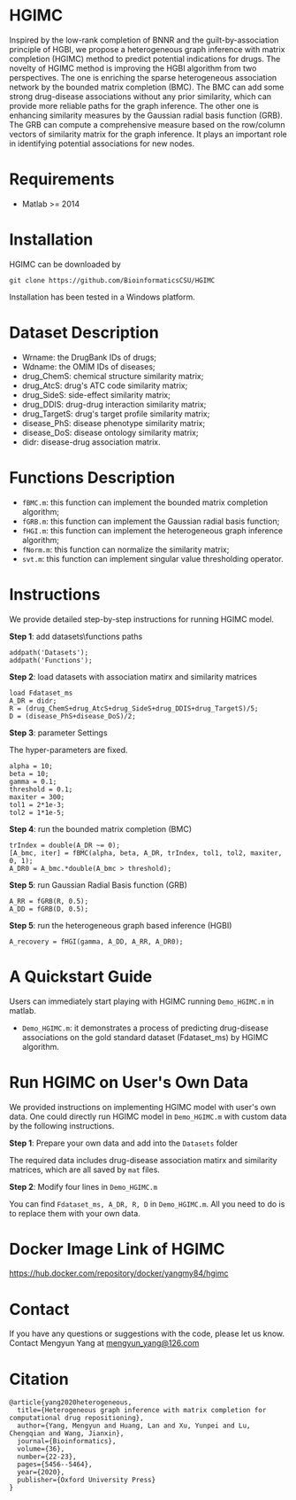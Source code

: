 # HGIMC
Inspired by the low-rank completion of BNNR and the guilt-by-association principle of HGBI, we propose a heterogeneous graph inference with matrix completion (HGIMC) method to predict potential indications for drugs. The novelty of HGIMC method is improving the HGBI algorithm from two perspectives. The one is enriching the sparse heterogeneous association network by the bounded matrix completion (BMC). The BMC can add some strong drug-disease associations without any prior similarity, which can provide more reliable paths for the graph inference. The other one is enhancing similarity measures by the Gaussian radial basis function (GRB). The GRB can compute a comprehensive measure based on the row/column vectors of similarity matrix for the graph inference. It plays an important role in identifying potential associations for new nodes.

# Requirements
* Matlab >= 2014

# Installation
HGIMC can be downloaded by
```
git clone https://github.com/BioinformaticsCSU/HGIMC
```
Installation has been tested in a Windows platform.

# Dataset Description
* Wrname: the DrugBank IDs of drugs;
* Wdname: the OMIM IDs of diseases;
* drug_ChemS: chemical structure similarity matrix;
* drug_AtcS: drug's ATC code similarity matrix;
* drug_SideS: side-effect similarity matrix;
* drug_DDIS: drug-drug interaction similarity matrix;
* drug_TargetS: drug's target profile similarity matrix;
* disease_PhS: disease phenotype similarity matrix;
* disease_DoS: disease ontology similarity matrix;
* didr: disease-drug association matrix.

# Functions Description
* ```fBMC.m```: this function can implement the bounded matrix completion algorithm;
* ```fGRB.m```: this function can implement the Gaussian radial basis function;
* ```fHGI.m```: this function can implement the heterogeneous graph inference algorithm;
* ```fNorm.m```: this function can normalize the similarity matrix;
* ```svt.m```: this function can implement singular value thresholding operator.

# Instructions
We provide detailed step-by-step instructions for running HGIMC model.

**Step 1**: add datasets\functions paths
```
addpath('Datasets');
addpath('Functions');
```
**Step 2**: load datasets with association matirx and similarity matrices
```
load Fdataset_ms
A_DR = didr;
R = (drug_ChemS+drug_AtcS+drug_SideS+drug_DDIS+drug_TargetS)/5;
D = (disease_PhS+disease_DoS)/2;
```
**Step 3**: parameter Settings

The hyper-parameters are fixed.
```
alpha = 10; 
beta = 10; 
gamma = 0.1; 
threshold = 0.1;
maxiter = 300; 
tol1 = 2*1e-3;   
tol2 = 1*1e-5;
```
**Step 4**: run the bounded matrix completion (BMC)
```
trIndex = double(A_DR ~= 0);
[A_bmc, iter] = fBMC(alpha, beta, A_DR, trIndex, tol1, tol2, maxiter, 0, 1);
A_DR0 = A_bmc.*double(A_bmc > threshold);
```
**Step 5**: run Gaussian Radial Basis function (GRB)
```
A_RR = fGRB(R, 0.5);
A_DD = fGRB(D, 0.5);
```
**Step 5**: run the heterogeneous graph based inference (HGBI)
```
A_recovery = fHGI(gamma, A_DD, A_RR, A_DR0);
```

# A Quickstart Guide
Users can immediately start playing with HGIMC running ```Demo_HGIMC.m``` in matlab.
* ```Demo_HGIMC.m```: it demonstrates a process of predicting drug-disease associations on the gold standard dataset (Fdataset_ms) by HGIMC algorithm.

# Run HGIMC on User's Own Data
We provided instructions on implementing HGIMC model with user's own data. One could directly run HGIMC model in ```Demo_HGIMC.m``` with custom data by the following instructions.

**Step 1**: Prepare your own data and add into the ```Datasets``` folder

The required data includes drug-disease association matirx and similarity matrices, which are all saved by ```mat``` files.

**Step 2**: Modify four lines in ```Demo_HGIMC.m```

You can find ```Fdataset_ms, A_DR, R, D``` in ```Demo_HGIMC.m```. All you need to do is to replace them with your own data.

# Docker Image Link of HGIMC

https://hub.docker.com/repository/docker/yangmy84/hgimc

# Contact
If you have any questions or suggestions with the code, please let us know. 
Contact Mengyun Yang at mengyun_yang@126.com

# Citation
```
@article{yang2020heterogeneous,
  title={Heterogeneous graph inference with matrix completion for computational drug repositioning},
  author={Yang, Mengyun and Huang, Lan and Xu, Yunpei and Lu, Chengqian and Wang, Jianxin},
  journal={Bioinformatics},
  volume={36},
  number={22-23},
  pages={5456--5464},
  year={2020},
  publisher={Oxford University Press}
}
```
